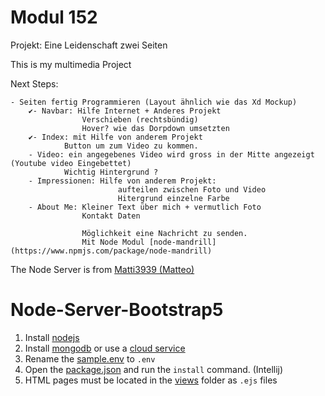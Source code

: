 # Modul 152

Projekt: Eine Leidenschaft zwei Seiten

This is my multimedia Project

Next Steps:

	- Seiten fertig Programmieren (Layout ähnlich wie das Xd Mockup)
		✔️- Navbar: Hilfe Internet + Anderes Projekt
					Verschieben (rechtsbündig)
					Hover? wie das Dorpdown umsetzten
		✔️- Index: mit Hilfe von anderem Projekt
				Button um zum Video zu kommen.
		- Video: ein angegebenes Video wird gross in der Mitte angezeigt (Youtube video Eingebettet)
				Wichtig Hintergrund ?
		- Impressionen: Hilfe von anderem Projekt:
							aufteilen zwischen Foto und Video
							Hitergrund einzelne Farbe
		- About Me: Kleiner Text über mich + vermutlich Foto
					Kontakt Daten
					
					Möglichkeit eine Nachricht zu senden.
					Mit Node Modul [node-mandrill](https://www.npmjs.com/package/node-mandrill)
					
The Node Server is from [Matti3939 (Matteo)](https://github.com/Matti3939/Node-Server-Bootstrap5)

# Node-Server-Bootstrap5

1. Install [nodejs](https://nodejs.org/en/download/)
2. Install [mongodb](https://www.mongodb.com/try/download/compass) or use a [cloud service](https://www.mongodb.com/1)
3. Rename the [sample.env](.env) to `.env`
4. Open the [package.json](package.json) and run the `install` command. (Intellij)
5. HTML pages must be located in the [views](/views) folder as `.ejs` files

